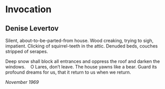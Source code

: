 # Invocation
## Denise Levertov
Silent, about-to-be-parted-from house.
Wood creaking, trying to sigh, impatient.
Clicking of squirrel-teeth in the attic.
Denuded beds, couches stripped of serapes.

Deep snow shall block all entrances
and oppress the roof and darken
the windows.    O Lares,
don’t leave.
The house yawns like a bear.
Guard its profound dreams for us,
that it return to us when we return.


 _November 1969_
